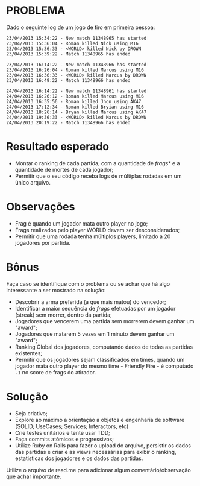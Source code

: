 # PROBLEMA
Dado o seguinte log de um jogo de tiro em primeira pessoa:
```
23/04/2013 15:34:22 - New match 11348965 has started
23/04/2013 15:36:04 - Roman killed Nick using M16
23/04/2013 15:36:33 - <WORLD> killed Nick by DROWN
23/04/2013 15:39:22 - Match 11348965 has ended

23/04/2013 16:14:22 - New match 11348966 has started
23/04/2013 16:26:04 - Roman killed Marcus using M16
23/04/2013 16:36:33 - <WORLD> killed Marcus by DROWN
23/04/2013 16:49:22 - Match 11348966 has ended

24/04/2013 16:14:22 - New match 11348961 has started
24/04/2013 16:26:12 - Roman killed Marcus using M16
24/04/2013 16:35:56 - Roman killed Jhon using AK47
24/04/2013 17:12:34 - Roman killed Bryian using M16
24/04/2013 18:26:14 - Bryan killed Marcus using AK47
24/04/2013 19:36:33 - <WORLD> killed Marcus by DROWN
24/04/2013 20:19:22 - Match 11348966 has ended
```

# Resultado esperado
- Montar o ranking de cada partida, com a quantidade de _frags_* e a quantidade de mortes de cada jogador;
- Permitir que o seu código receba logs de múltiplas rodadas em um único arquivo.

# Observações
- Frag é quando um jogador mata outro player no jogo;
- Frags realizados pelo player WORLD devem ser desconsiderados;
- Permitir que uma rodada tenha múltiplos players, limitado a 20 jogadores por partida.

# Bônus
Faça caso se identifique com o problema ou se achar que há algo interessante a ser mostrado na solução:

- Descobrir a arma preferida (a que mais matou) do vencedor;
- Identificar a maior sequência de _frags_ efetuadas por um jogador (streak) sem morrer, dentro da partida;
- Jogadores que vencerem uma partida sem morrerem devem ganhar um "award";
- Jogadores que matarem 5 vezes em 1 minuto devem ganhar um "award";
- Ranking Global dos jogadores, computando dados de todas as partidas existentes;
- Permitir que os jogadores sejam classificados em times, quando um jogador mata outro player do mesmo time - Friendly Fire - é computado ```-1``` no score de frags do atirador.

# Solução
- Seja criativo;
- Explore ao máximo a orientação a objetos e engenharia de software (SOLID; UseCases; Services; Interactors, etc)
- Crie testes unitários e tente usar TDD; 
- Faça commits atômicos e progressivos;
- Utilize Ruby on Rails para fazer o upload do arquivo, persistir os dados das partidas e criar e as views necessárias para exibir o ranking, estatisticas dos jogadores e os dados das partidas. 

Utilize o arquivo de read.me para adicionar algum comentário/observação que achar importante.

